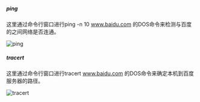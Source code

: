 ##### ping

这里通过命令行窗口进行ping -n 10 www.baidu.com 的DOS命令来检测与百度的之间网络是否连通。

![ping](img/ping.png)

##### tracert

这里通过命令行窗口进行tracert www.baidu.com 的DOS命令来确定本机到百度服务器的路径。

![tracert](img/tracert.png)
